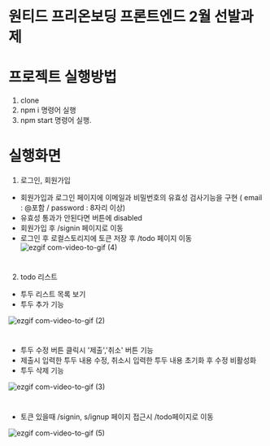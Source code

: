 # 원티드 프리온보딩 프론트엔드 2월 선발과제

# 프로젝트 실행방법

1. clone
2. npm i 명령어 실행
3. npm start 명령어 실행.

# 실행화면
1) 로그인, 회원가입
- 회원가입과 로그인 페이지에 이메일과 비밀번호의 유효성 검사기능을 구현 ( email : @포함 / password : 8자리 이상)
- 유효성 통과가 안된다면 버튼에 disabled 
- 회원가입 후 /signin 페이지로 이동
- 로그인 후 로컬스토리지에 토큰 저장 후 /todo 페이지 이동
![ezgif com-video-to-gif (4)](https://user-images.githubusercontent.com/124856203/218042107-2f4eadb1-9352-4def-8bea-3ebe6810f570.gif)

#


2) todo 리스트
- 투두 리스트 목록 보기
- 투두 추가 기능

![ezgif com-video-to-gif (2)](https://user-images.githubusercontent.com/124856203/218038894-2bc6343b-661b-45e2-8f13-5409af594d4b.gif)


#

- 투두 수정 버튼 클릭시 '제출','취소' 버튼 기능
- 제출시 입력한 투두 내용 수정, 취소시 입력한 투두 내용 초기화 후 수정 비활성화
- 투두 삭제 기능

![ezgif com-video-to-gif (3)](https://user-images.githubusercontent.com/124856203/218039613-86c13800-6cea-4b8c-a2de-44a085fa333a.gif)


#
- 토큰 있을때 /signin, s/ignup 페이지 접근시 /todo페이지로 이동


![ezgif com-video-to-gif (5)](https://user-images.githubusercontent.com/124856203/218043936-f6e7baf2-1700-4f6b-a96f-7c3e86f3885e.gif)



